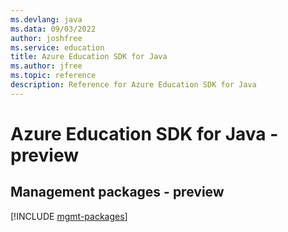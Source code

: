 ```yaml
---
ms.devlang: java
ms.data: 09/03/2022
author: joshfree
ms.service: education
title: Azure Education SDK for Java
ms.author: jfree
ms.topic: reference
description: Reference for Azure Education SDK for Java
---
```

# Azure Education SDK for Java - preview

## Management packages - preview
[!INCLUDE [mgmt-packages](education-mgmt-index.md)]